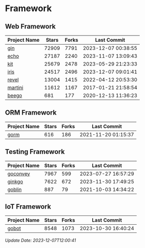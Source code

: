 # Framework

## Web Framework
| Project Name | Stars | Forks | Last Commit |
| ------------ | ----- | ----- | ----------- |
| [gin](https://github.com/gin-gonic/gin) | 72909 | 7791 | 2023-12-07 00:38:55 |
| [echo](https://github.com/labstack/echo) | 27187 | 2240 | 2023-11-07 13:09:43 |
| [kit](https://github.com/go-kit/kit) | 25679 | 2478 | 2023-05-29 21:23:33 |
| [iris](https://github.com/kataras/iris) | 24517 | 2496 | 2023-12-07 09:01:41 |
| [revel](https://github.com/revel/revel) | 13004 | 1415 | 2022-04-12 20:53:30 |
| [martini](https://github.com/go-martini/martini) | 11612 | 1167 | 2017-01-21 21:58:54 |
| [beego](https://github.com/astaxie/beego) | 681 | 177 | 2020-12-13 11:36:23 |

## ORM Framework
| Project Name | Stars | Forks | Last Commit |
| ------------ | ----- | ----- | ----------- |
| [gorm](https://github.com/jinzhu/gorm) | 616 | 186 | 2021-11-20 01:15:37 |

## Testing Framework
| Project Name | Stars | Forks | Last Commit |
| ------------ | ----- | ----- | ----------- |
| [goconvey](https://github.com/smartystreets/goconvey) | 7967 | 599 | 2023-07-27 16:57:29 |
| [ginkgo](https://github.com/onsi/ginkgo) | 7622 | 672 | 2023-11-30 17:49:25 |
| [goblin](https://github.com/franela/goblin) | 887 | 79 | 2021-10-03 14:34:22 |

## IoT Framework
| Project Name | Stars | Forks | Last Commit |
| ------------ | ----- | ----- | ----------- |
| [gobot](https://github.com/hybridgroup/gobot) | 8548 | 1073 | 2023-10-30 16:40:24 |

*Update Date: 2023-12-07T12:00:41*
